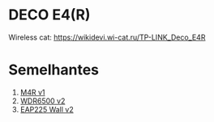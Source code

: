 # DECO E4(R)

Wireless cat: https://wikidevi.wi-cat.ru/TP-LINK_Deco_E4R

# Semelhantes

1. [M4R v1](https://openwrt.org/toh/hwdata/tp-link/tp-link_m4r_v1)
1. [WDR6500 v2](https://openwrt.org/toh/tp-link/tl-wdr6500_v2)
1. [EAP225 Wall v2](https://openwrt.org/toh/hwdata/tp-link/tp-link_eap225-wall_v2)